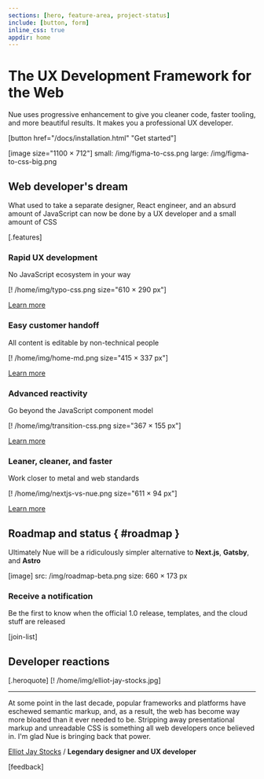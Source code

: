 ```yaml
---
sections: [hero, feature-area, project-status]
include: [button, form]
inline_css: true
appdir: home
---
```



# The UX Development Framework for the Web
Nue uses progressive enhancement to give you cleaner code, faster tooling, and more beautiful results. It makes you a professional UX developer.

[button href="/docs/installation.html" "Get started"]

[image size="1100 × 712"]
  small: /img/figma-to-css.png
  large: /img/figma-to-css-big.png


## Web developer's dream
What used to take a separate designer, React engineer, and an absurd amount of JavaScript can now be done by a UX developer and a small amount of CSS


[.features]
  ### Rapid UX development
  No JavaScript ecosystem in your way

  [! /home/img/typo-css.png size="610 × 290 px"]

  [Learn more](/docs/)


  ### Easy customer handoff
  All content is editable by non-technical people

  [! /home/img/home-md.png size="415 × 337 px"]

  [Learn more](/docs/content.html)


  ### Advanced reactivity
  Go beyond the JavaScript component model

  [! /home/img/transition-css.png size="367 × 155 px"]

  [Learn more](/docs/reactivity.html)

  ### Leaner, cleaner, and faster
  Work closer to metal and web standards

  [! /home/img/nextjs-vs-nue.png size="611 × 94 px"]

  [Learn more](/docs/performance-optimization.html)



## Roadmap and status { #roadmap }
Ultimately Nue will be a ridiculously simpler alternative to **Next.js**, **Gatsby**, and **Astro**

[image]
  src: /img/roadmap-beta.png
  size: 660 × 173 px


### Receive a notification
Be the first to know when the official 1.0 release, templates, and the cloud stuff are released

[join-list]


## Developer reactions

[.heroquote]
  [! /home/img/elliot-jay-stocks.jpg]

  ---
  At some point in the last decade, popular frameworks and platforms have eschewed semantic markup, and, as a result, the web has become way more bloated than it ever needed to be. Stripping away presentational markup and unreadable CSS is something all web developers once believed in. I'm glad Nue is bringing back that power.

  [Elliot Jay Stocks](//elliotjaystocks.com/) /
  **Legendary designer and UX developer**


[feedback]



